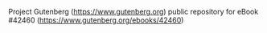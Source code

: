 Project Gutenberg (https://www.gutenberg.org) public repository for eBook #42460 (https://www.gutenberg.org/ebooks/42460)
